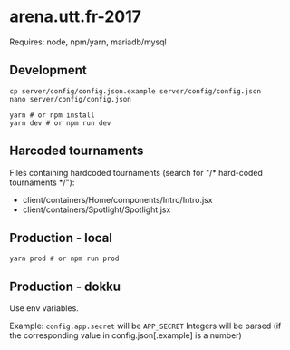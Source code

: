 # arena.utt.fr-2017

Requires: node, npm/yarn, mariadb/mysql

## Development

```
cp server/config/config.json.example server/config/config.json
nano server/config/config.json
```

```
yarn # or npm install
yarn dev # or npm run dev
```

## Harcoded tournaments

Files containing hardcoded tournaments (search for "/* hard-coded tournaments */"):

  - client/containers/Home/components/Intro/Intro.jsx
  - client/containers/Spotlight/Spotlight.jsx

## Production - local

```
yarn prod # or npm run prod
```

## Production - dokku

Use env variables.

Example: `config.app.secret` will be `APP_SECRET`
Integers will be parsed (if the corresponding value in config.json[.example] is a number)
